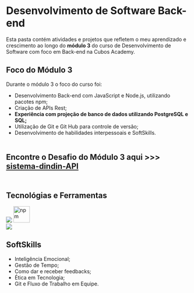 # Desenvolvimento de Software Back-end
Esta pasta contém atividades e projetos que refletem o meu aprendizado e crescimento ao longo do **módulo 3** do curso de Desenvolvimento de Software com foco em Back-end na Cubos Academy.

## Foco do Módulo 3
Durante o módulo 3 o foco do curso foi:

- Desenvolvimento Back-end com JavaScript e Node.js, utilizando pacotes npm;
- Criação de APIs Rest;
- **Experiência com projeção de banco de dados utilizando PostgreSQL e SQL;**
- Utilização de Git e Git Hub para controle de versão;
- Desenvolvimento de habilidades interpessoais e SoftSkills.<br><br>

## Encontre o Desafio do Módulo 3 aqui >>> [sistema-dindin-API](https://github.com/dev-leonunes/sistema-dindin-API)<br><br>

## Tecnológias e Ferramentas
<img src="https://skillicons.dev/icons?i=js,nodejs,git,express,postgres" /> <img src="https://www.vectorlogo.zone/logos/npmjs/npmjs-tile.svg" alt="npm" width="45" height="45"/><br>
<img src="https://skillicons.dev/icons?i=vscode,github,postman" />

## SoftSkills
- Inteligência Emocional;
- Gestão de Tempo;
- Como dar e receber feedbacks;
- Ética em Tecnologia;
- Git e Fluxo de Trabalho em Equipe.
